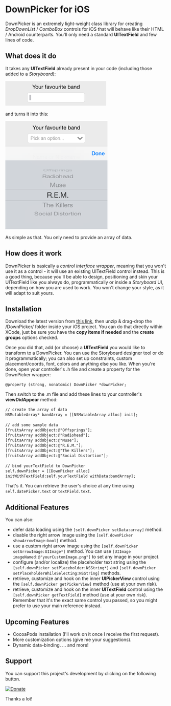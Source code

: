 # DownPicker for iOS
DownPicker is an extremely light-weight class library for creating *DropDownList* / *ComboBox* controls for iOS that will behave like their HTML / Android counterparts.
You'll only need a standard **UITextField** and few lines of code.

## What does it do
It takes any **UITextField** already present in your code (including those added to a *Storyboard*):

![alt text](https://raw.githubusercontent.com/Darkseal/DownPicker/gh-pages/images/DownPicker/UITextField.base.png "Here's a standard UITextField")

and turns it into this:

![alt text](https://raw.githubusercontent.com/Darkseal/DownPicker/gh-pages/images/DownPicker/UITextField.DownPicker.png "Here's a DownPicker control")

 As simple as that. You only need to provide an array of data.
 
## How does it work
DownPicker is basically a *control interface wrapper*, meaning that you won't use it as a control - 
it will use an existing UITextField control instead.
This is a good thing, because you'll be able to design, positioning and skin your UITextField like you always do, 
programmatically or inside a *Storyboard* UI, depending on how you are used to work. You won't change your style, as it will 
adapt to suit yours.

## Installation
Download the latest version from [this link](https://github.com/Darkseal/DownPicker/archive/master.zip), 
then unzip & drag-drop the /DownPicker/ folder inside your iOS project. You can do that directly within XCode,
just be sure you have the **copy items if needed** and the **create groups** options checked.
  
Once you did that, add (or choose) a **UITextField** you would like to transform to a DownPicker. You can use the Storyboard 
designer tool or do it programmatically; you can also set up constraints, custom placement/coords, font, colors 
and anything else you like. When you're done, open your controller's .h file and create a property 
for the DownPicker wrapper:

    @property (strong, nonatomic) DownPicker *downPicker;

Then switch to the .m file and add these lines to your controller's **viewDidAppear** method:

    // create the array of data
    NSMutableArray* bandArray = [[NSMutableArray alloc] init];
    
    // add some sample data
    [fruitsArray addObject:@"Offsprings"];
    [fruitsArray addObject:@"Radiohead"];
    [fruitsArray addObject:@"Muse"];
    [fruitsArray addObject:@"R.E.M."];
    [fruitsArray addObject:@"The Killers"];
    [fruitsArray addObject:@"Social Distortion"];
    
    // bind yourTextField to DownPicker
    self.downPicker = [[DownPicker alloc] initWithTextField:self.yourTextField withData:bandArray];

That's it. You can retrieve the user's choice at any time using `self.datePicker.text` or `textField.text`.

## Additional Features
You can also:
- defer data loading using the `[self.downPicker setData:array]` method.
- disable the right arrow image using the `[self.downPicker showArrowImage:bool]` method.
- use a custom right arrow image using the `[self.downPicker setArrowImage:UIImage*]` method. 
You can use `[UIImage imageNamed:@"yourCustomImage.png"]` to set any image in your project.
- configure (and/or localize) the placeholder text string using the `[self.downPicker setPlaceholder:NSString*]` and `[self.downPicker setPlaceholderWhileSelecting:NSString]` methods.
- retrieve, customize and hook on the inner **UIPickerView** control using the `[self.downPicker getPickerView]` method (use at your own risk).
- retrieve, customize and hook on the inner **UITextField** control using the `[self.downPicker getTextField]` method (use at your own risk). Remember that it's the exact same control you passed, so you might prefer to use your main reference instead.

## Upcoming Features
- CocoaPods installation (I'll work on it once I receive the first request).
- More customization options (give me your suggestions).
- Dynamic data-binding.
... and more!

## Support
You can support this project's development by clicking on the following button.
  
[<img src="https://www.paypalobjects.com/en_US/i/btn/btn_donate_LG.gif" border="0" alt="Donate">](https://www.paypal.com/cgi-bin/webscr?cmd=_s-xclick&hosted_button_id=F576E73P5X526)
  
 Thanks a lot!
